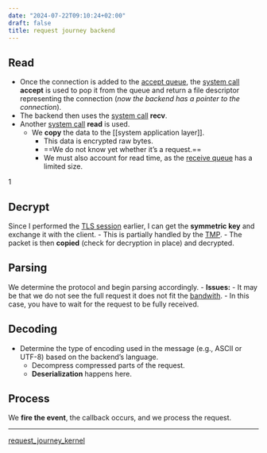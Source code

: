 ```yaml
---
date: "2024-07-22T09:10:24+02:00"
draft: false
title: request journey backend
---
```


## Read

-   Once the connection is added to the [accept
    queue](/Notes/posts//posts/request_journey/accept_queue), the
    [system call](/Notes/posts/systemcall) **accept** is used to pop it
    from the queue and return a file descriptor representing the
    connection (*now the backend has a pointer to the connection*).
-   The backend then uses the [system call](/Notes/posts/systemcall)
    **recv**.
-   Another [system call](/Notes/posts/systemcall) **read** is used.
    -   We **copy** the data to the \[\[system application layer\]\].
        -   This data is encrypted raw bytes.
        -   ==We do not know yet whether it’s a request.==
        -   We must also account for read time, as the [receive
            queue](/Notes/posts/request_journey/recive_queue) has a
            limited size.

1

## Decrypt

Since I performed the [TLS session](/Notes/posts/TLS_session) earlier, I
can get the **symmetric key** and exchange it with the client. - This is
partially handled by the [TMP](/Notes/posts/TMP). - The packet is then
**copied** (check for decryption in place) and decrypted.

## Parsing

We determine the protocol and begin parsing accordingly. - **Issues:** -
It may be that we do not see the full request it does not fit the
[bandwith](/Notes/posts/Network/Phisicall/bandwidth). - In this case,
you have to wait for the request to be fully received.

## Decoding

-   Determine the type of encoding used in the message (e.g., ASCII or
    UTF-8) based on the backend’s language.
    -   Decompress compressed parts of the request.
    -   **Deserialization** happens here.

## Process

We **fire the event**, the callback occurs, and we process the request.

------------------------------------------------------------------------

[request_journey_kernel](/Notes/posts/request_journey/request_journey_kernel)
